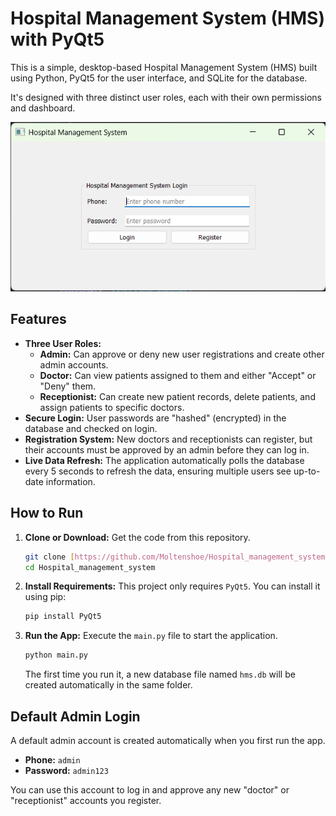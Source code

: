 # Hospital Management System (HMS) with PyQt5

This is a simple, desktop-based Hospital Management System (HMS) built using Python, PyQt5 for the user interface, and SQLite for the database.

It's designed with three distinct user roles, each with their own permissions and dashboard.

<!-- Add a screenshot here! -->
![App Screenshot](/images/login_view.png)

## Features

* **Three User Roles:**
    * **Admin:** Can approve or deny new user registrations and create other admin accounts.
    * **Doctor:** Can view patients assigned to them and either "Accept" or "Deny" them.
    * **Receptionist:** Can create new patient records, delete patients, and assign patients to specific doctors.
* **Secure Login:** User passwords are "hashed" (encrypted) in the database and checked on login.
* **Registration System:** New doctors and receptionists can register, but their accounts must be approved by an admin before they can log in.
* **Live Data Refresh:** The application automatically polls the database every 5 seconds to refresh the data, ensuring multiple users see up-to-date information.

## How to Run

1.  **Clone or Download:**
    Get the code from this repository.
    ```bash
    git clone [https://github.com/Moltenshoe/Hospital_management_system.git](https://github.com/Moltenshoe/Hospital_management_system.git)
    cd Hospital_management_system
    ```

2.  **Install Requirements:**
    This project only requires `PyQt5`. You can install it using pip:
    ```bash
    pip install PyQt5
    ```

3.  **Run the App:**
    Execute the `main.py` file to start the application.
    ```bash
    python main.py
    ```
    The first time you run it, a new database file named `hms.db` will be created automatically in the same folder.

## Default Admin Login

A default admin account is created automatically when you first run the app.

* **Phone:** `admin`
* **Password:** `admin123`

You can use this account to log in and approve any new "doctor" or "receptionist" accounts you register.
